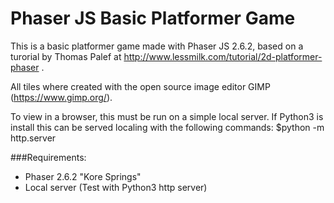 # Phaser JS Basic Platformer Game
This is a basic platformer game made with Phaser JS 2.6.2, based on a turorial by Thomas Palef at http://www.lessmilk.com/tutorial/2d-platformer-phaser .

All tiles where created with the open source image editor GIMP (https://www.gimp.org/).

To view in a browser, this must be run on a simple local server. If Python3 is install this can be served localing with the following commands: $python -m http.server

###Requirements:
  - Phaser 2.6.2 "Kore Springs"
  - Local server (Test with Python3 http server)
  

